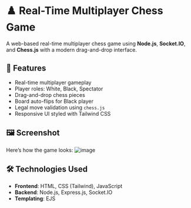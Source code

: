 # ♟️ Real-Time Multiplayer Chess Game

A web-based real-time multiplayer chess game using **Node.js**, **Socket.IO**, and **Chess.js** with a modern drag-and-drop interface.

## 🚀 Features

- Real-time multiplayer gameplay
- Player roles: White, Black, Spectator
- Drag-and-drop chess pieces
- Board auto-flips for Black player
- Legal move validation using `chess.js`
- Responsive UI styled with Tailwind CSS

## 🖼️ Screenshot

Here’s how the game looks:
![image](https://github.com/user-attachments/assets/6b697d51-9018-4854-a306-80b012600ba5)


## 🛠️ Technologies Used

- **Frontend**: HTML, CSS (Tailwind), JavaScript
- **Backend**: Node.js, Express.js, Socket.IO
- **Templating**: EJS
